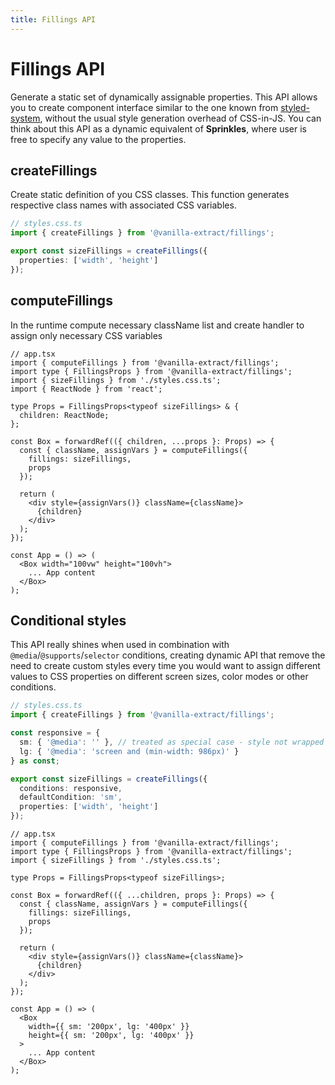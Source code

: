 ```yaml
---
title: Fillings API
---
```


# Fillings API

Generate a static set of dynamically assignable properties. This API allows you to create component interface similar to the one known from [styled-system](https://styled-system.com/getting-started), without the usual style generation overhead of CSS-in-JS. You can think about this API as a dynamic equivalent of **Sprinkles**, where user is free to specify any value to the properties.

## createFillings

Create static definition of you CSS classes. This function generates respective class names with associated CSS variables.

```ts
// styles.css.ts
import { createFillings } from '@vanilla-extract/fillings';

export const sizeFillings = createFillings({
  properties: ['width', 'height']
});
```

## computeFillings

In the runtime compute necessary className list and create handler to assign only necessary CSS variables

```tsx
// app.tsx
import { computeFillings } from '@vanilla-extract/fillings';
import type { FillingsProps } from '@vanilla-extract/fillings';
import { sizeFillings } from './styles.css.ts';
import { ReactNode } from 'react';

type Props = FillingsProps<typeof sizeFillings> & {
  children: ReactNode;
};

const Box = forwardRef(({ children, ...props }: Props) => {
  const { className, assignVars } = computeFillings({
    fillings: sizeFillings,
    props
  });

  return (
    <div style={assignVars()} className={className}>
      {children}
    </div>
  );
});

const App = () => (
  <Box width="100vw" height="100vh">
    ... App content
  </Box>
);
```

## Conditional styles

This API really shines when used in combination with `@media`/`@supports`/`selector` conditions, creating dynamic API that remove the need to create custom styles every time you would want to assign different values to CSS properties on different screen sizes, color modes or other conditions.

```ts
// styles.css.ts
import { createFillings } from '@vanilla-extract/fillings';

const responsive = {
  sm: { '@media': '' }, // treated as special case - style not wrapped with selector
  lg: { '@media': 'screen and (min-width: 986px)' }
} as const;

export const sizeFillings = createFillings({
  conditions: responsive,
  defaultCondition: 'sm',
  properties: ['width', 'height']
});
```

```tsx
// app.tsx
import { computeFillings } from '@vanilla-extract/fillings';
import type { FillingsProps } from '@vanilla-extract/fillings';
import { sizeFillings } from './styles.css.ts';

type Props = FillingsProps<typeof sizeFillings>;

const Box = forwardRef(({ ...children, props }: Props) => {
  const { className, assignVars } = computeFillings({
    fillings: sizeFillings,
    props
  });

  return (
    <div style={assignVars()} className={className}>
      {children}
    </div>
  );
});

const App = () => (
  <Box
    width={{ sm: '200px', lg: '400px' }}
    height={{ sm: '200px', lg: '400px' }}
  >
    ... App content
  </Box>
);
```
